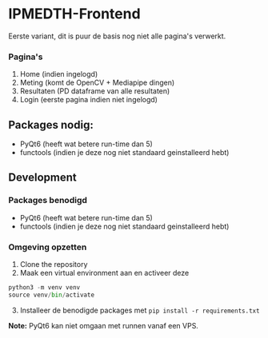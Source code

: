 # IPMEDTH-Frontend

Eerste variant, dit is puur de basis nog niet alle pagina's verwerkt.

### Pagina's
1. Home (indien ingelogd)
2. Meting (komt de OpenCV + Mediapipe dingen)
3. Resultaten (PD dataframe van alle resultaten)
4. Login (eerste pagina indien niet ingelogd)
 
## Packages nodig:
- PyQt6 (heeft wat betere run-time dan 5)
- functools (indien je deze nog niet standaard geinstalleerd hebt)

## Development

### Packages benodigd

- PyQt6 (heeft wat betere run-time dan 5)
- functools (indien je deze nog niet standaard geinstalleerd hebt)

### Omgeving opzetten

1. Clone the repository
2. Maak een virtual environment aan en activeer deze
```py
python3 -m venv venv
source venv/bin/activate
```
3. Installeer de benodigde packages met `pip install -r requirements.txt`

**Note:** PyQt6 kan niet omgaan met runnen vanaf een VPS.